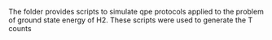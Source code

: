 The folder provides scripts to simulate qpe protocols applied to the problem of ground state energy of H2.
These scripts were used to generate the T counts  
